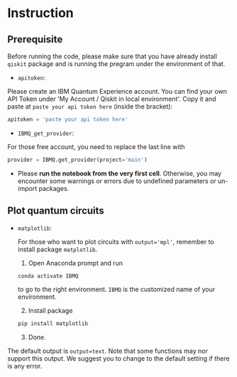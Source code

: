 # Instruction

## Prerequisite

Before running the code, please make sure that you have already install `qiskit` package and is running the pregram under the environment of that.

- `apitoken`:

Please create an IBM Quantum Experience account. 
You can find your own API Token under 'My Account / Qiskit in local environment'.
Copy it and paste at `paste your api token here` (inside the bracket):
```python
apitoken = 'paste your api token here'
```

- `IBMQ_get_provider`:

For those free account, you need to replace the last line with
```python
provider = IBMQ.get_provider(project='main')
```

- Please **run the notebook from the very first cell**. Otherwise, you may encounter some warnings or errors due to undefined parameters or un-import packages.


## Plot quantum circuits

- `matplotlib`:

  For those who want to plot circuits with `output='mpl'`, remember to install package `matplotlib`. 
  1. Open Anaconda prompt and run
  ```javascript
  conda activate IBMQ
  ```
     to go to the right environment. `IBMQ` is the customized name of your environment.
  
  2. Install package
  ```javascript
  pip install matplotlib
  ```
  
  3. Done.

The default output is `output=text`. 
Note that some functions may nor support this output. We suggest you to change to the default setting if there is any error.
  

